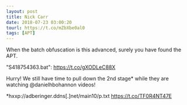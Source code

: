 ```yaml
---
layout: post
title: Nick Carr
date: 2018-07-23 03:00:20
tourl: https://t.co/mZbXbe0al0
tags: [APT]
---
```

When the batch obfuscation is this advanced, surely you have found the APT.

"S418754363.bat": https://t.co/gXODLeC88X

Hurry! We still have time to pull down the 2nd stage* while they are watching @danielhbohannon videos!

*hxxp://adberinger.ddns[.]net/main10/p.txt https://t.co/TF0R4NT47E